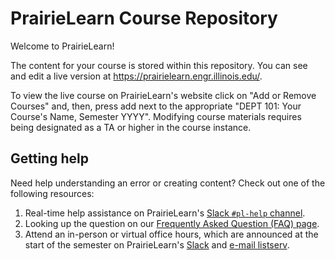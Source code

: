 # PrairieLearn Course Repository

Welcome to PrairieLearn! 

The content for your course is stored within this repository.
You can see and edit a live version at <https://prairielearn.engr.illinois.edu/>.

To view the live course on PrairieLearn's website click on "Add or Remove Courses" and, then,
press add next to the appropriate "DEPT 101: Your Course's Name, Semester YYYY".
Modifying course materials requires being designated as a TA or higher in the course instance.

## Getting help

Need help understanding an error or creating content? Check out one of the following resources:

1. Real-time help assistance on PrairieLearn's [Slack `#pl-help` channel](https://prairielearn.slack.com).
1. Looking up the question on our [Frequently Asked Question (FAQ) page](https://prairielearn.readthedocs.io/en/latest/faq/).
1. Attend an in-person or virtual office hours, which are announced at the start of the
   semester on PrairieLearn's [Slack](https://prairielearn.slack.com) and [e-mail listserv](https://lists.illinois.edu/lists/info/prairielearn-announce).
